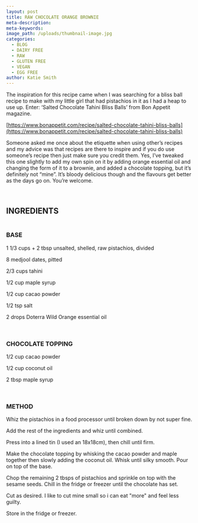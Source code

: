```yaml
---
layout: post
title: RAW CHOCOLATE ORANGE BROWNIE
meta-description:
meta-keywords:
image_path: /uploads/thumbnail-image.jpg
categories:
  - BLOG
  - DAIRY FREE
  - RAW
  - GLUTEN FREE
  - VEGAN
  - EGG FREE
author: Katie Smith
---
```


The inspiration for this recipe came when I was searching for a bliss ball recipe to make with my little girl that had pistachios in it as I had a heap to use up. Enter: ‘Salted Chocolate Tahini Bliss Balls’ from Bon Appetit magazine.&nbsp;

[https://www.bonappetit.com/recipe/salted-chocolate-tahini-bliss-balls](https://www.bonappetit.com/recipe/salted-chocolate-tahini-bliss-balls)

Someone asked me once about the etiquette when using other’s recipes and my advice was that recipes are there to inspire and if you do use someone’s recipe then just make sure you credit them. Yes, I’ve tweaked this one slightly to add my own spin on it by adding orange essential oil and changing the form of it to a brownie, and added a chocolate topping, but it’s definitely not “mine”. It’s bloody delicious though and the flavours get better as the days go on. You’re welcome.

&nbsp;

## INGREDIENTS

### <br>**BASE**

1 1/3 cups + 2 tbsp unsalted, shelled, raw pistachios, divided

8 medjool dates, pitted

2/3 cups tahini

1/2 cup maple syrup

1/2 cup cacao powder

1/2 tsp salt

2 drops Doterra Wild Orange essential oil

&nbsp;

### **CHOCOLATE TOPPING&nbsp;**

1/2 cup cacao powder

1/2 cup coconut oil

2 tbsp maple syrup

&nbsp;

### **METHOD**

Whiz the pistachios in a food processor until broken down by not super fine.

Add the rest of the ingredients and whiz until combined.&nbsp;

Press into a lined tin (I used an 18x18cm), then chill until firm.

Make the chocolate topping by whisking the cacao powder and maple together then slowly adding the coconut oil. Whisk until silky smooth. Pour on top of the base.&nbsp;

Chop the remaining 2 tbsps of pistachios and sprinkle on top with the sesame seeds. Chill in the fridge or freezer until the chocolate has set.

Cut as desired. I like to cut mine small so i can eat "more" and feel less guilty.

Store in the fridge or freezer.